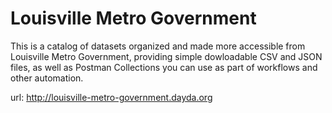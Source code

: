 # Louisville Metro Government

This is a catalog of datasets organized and made more accessible from Louisville Metro Government, providing simple dowloadable CSV and JSON files, as well as Postman Collections you can use as part of workflows and other automation.

url: http://louisville-metro-government.dayda.org

